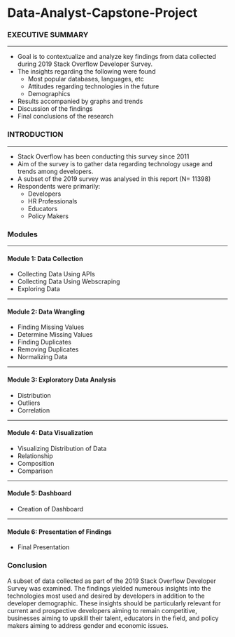 # Data-Analyst-Capstone-Project
### EXECUTIVE SUMMARY
-------------------------------------------------------------------------------

* Goal is to contextualize and analyze key findings from data
  collected during 2019 Stack Overflow Developer Survey.
* The insights regarding the following were found
  * Most popular databases, languages, etc
  * Attitudes regarding technologies in the future
  * Demographics
* Results accompanied by graphs and trends
* Discussion of the findings
* Final conclusions of the research

### INTRODUCTION
-------------------------------------------------------------------------------

* Stack Overflow has been conducting this survey since 2011
* Aim of the survey is to gather data regarding technology
usage and trends among developers.
* A subset of the 2019 survey was analysed in this report
(N= 11398)
* Respondents were primarily:
  * Developers
  * HR Professionals
  * Educators
  * Policy Makers
### Modules
------------------------------------------------------------------------------
#### Module 1: Data Collection
* Collecting Data Using APIs
* Collecting Data Using Webscraping
* Exploring Data
-------------------------------------------------------------------------------
#### Module 2: Data Wrangling
* Finding Missing Values
* Determine Missing Values
* Finding Duplicates
* Removing Duplicates
* Normalizing Data
-------------------------------------------------------------------------------
#### Module 3: Exploratory Data Analysis
* Distribution
* Outliers
* Correlation
-------------------------------------------------------------------------------
#### Module 4: Data Visualization
* Visualizing Distribution of Data
* Relationship
* Composition
* Comparison
-------------------------------------------------------------------------------
#### Module 5: Dashboard
* Creation of Dashboard
-------------------------------------------------------------------------------
#### Module 6: Presentation of Findings
* Final Presentation

### Conclusion
A subset of data collected as part of the 2019 Stack Overflow Developer Survey was examined.
The findings yielded numerous insights into the technologies most used and desired by developers in addition to the developer demographic.
These insights should be particularly relevant for current and prospective developers aiming to remain competitive, businesses aiming to upskill their talent, educators in the field, and policy makers aiming to address gender and economic issues.


